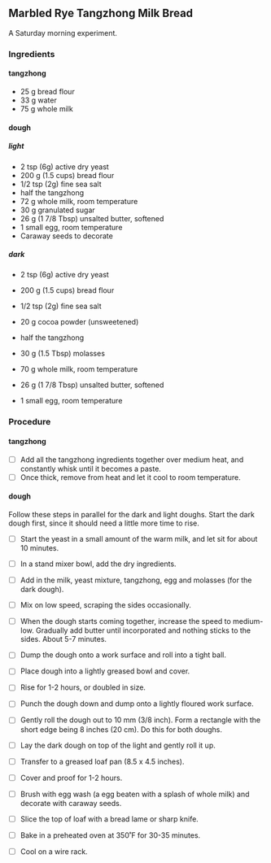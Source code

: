 ## Marbled Rye Tangzhong Milk Bread

A Saturday morning experiment.

### Ingredients

#### tangzhong

- 25 g bread flour
- 33 g water
- 75 g whole milk

#### dough

##### light

- 2 tsp (6g) active dry yeast
- 200 g (1.5 cups) bread flour
- 1/2 tsp (2g) fine sea salt
- half the tangzhong
- 72 g whole milk, room temperature
- 30 g granulated sugar
- 26 g (1 7/8 Tbsp) unsalted butter, softened
- 1 small egg, room temperature
- Caraway seeds to decorate

##### dark

- 2 tsp (6g) active dry yeast

- 200 g (1.5 cups) bread flour

- 1/2 tsp (2g) fine sea salt

- 20 g cocoa powder (unsweetened)

- half the tangzhong

- 30 g (1.5 Tbsp) molasses

- 70 g whole milk, room temperature

- 26 g (1 7/8 Tbsp) unsalted butter, softened

- 1 small egg, room temperature

  


### Procedure

####  tangzhong

- [ ] Add all the tangzhong ingredients together over medium heat, and constantly whisk until it becomes a paste.
- [ ] Once thick, remove from heat and let it cool to room temperature.

#### dough

Follow these steps in parallel for the dark and light doughs. Start the dark dough first, since it should need a little more time to rise.

- [ ] Start the yeast in a small amount of the warm milk, and let sit for about 10 minutes.
- [ ] In a stand mixer bowl, add the dry ingredients. 
- [ ] Add in the milk, yeast mixture, tangzhong, egg and molasses (for the dark dough). 
- [ ] Mix on low speed, scraping the sides occasionally. 
- [ ] When the dough starts coming together, increase the speed to medium-low. Gradually add butter until incorporated and nothing sticks to the sides. About 5-7 minutes.
- [ ] Dump the dough onto a work surface and roll into a tight ball. 
- [ ] Place dough into a lightly greased bowl and cover. 
- [ ] Rise for 1-2 hours, or doubled in size.
- [ ] Punch the dough down and dump onto a lightly floured work surface.
- [ ] Gently roll the dough out to 10 mm (3/8 inch). Form a rectangle with the short edge being 8 inches (20 cm). Do this for both doughs. 
- [ ] Lay the dark dough on top of the light and gently roll it up.
- [ ] Transfer to a greased loaf pan (8.5 x 4.5 inches).
- [ ] Cover and proof for 1-2 hours. 
- [ ] Brush with egg wash (a egg beaten with a splash of whole milk) and decorate with caraway seeds.
- [ ] Slice the top of loaf with a bread lame or sharp knife.
- [ ] Bake in a preheated oven at 350˚F for 30-35 minutes. 
- [ ] Cool on a wire rack.

